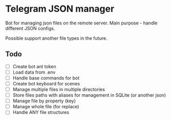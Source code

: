 # Telegram JSON manager

Bot for managing json files on the remote server.
Main purpose - handle different JSON configs.

Possible support another file types in the future.

## Todo

- [ ] Create bot ant token 
- [ ] Load data from .env
- [ ] Handle base commands for bot
- [ ] Create bot keyboard for scenes
- [ ] Manage multiple files in multiple directories
- [ ] Store files paths with aliases for management in SQLite (or another json)
- [ ] Manage file by property (key)
- [ ] Manage whole file (for replace)
- [ ] Handle ANY file structures
